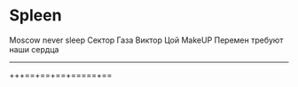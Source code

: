 # Spleen
Moscow never sleep
Сектор Газа
Виктор Цой
MakeUP
Перемен требуют наши сердца
---- ---- ---- ---- --- -- -----




+++==+==+==+=====+==




